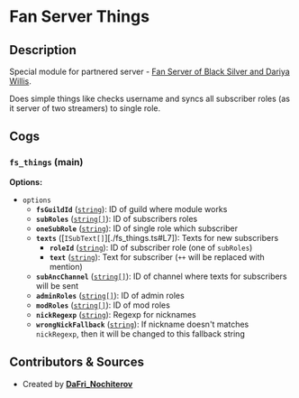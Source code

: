 # Fan Server Things

## Description

Special module for partnered server - [Fan Server of Black Silver and Dariya Willis](https://discord.gg/fsofbsadw).

Does simple things like checks username and syncs all subscriber roles (as it server of two streamers) to single role.

## Cogs

### `fs_things` (**main**)

**Options:**

- `options`
  - **`fsGuildId`** ([`string`][string]): ID of guild where module works
  - **`subRoles`** ([`string[]`][string]): ID of subscribers roles
  - **`oneSubRole`** ([`string`][string]): ID of single role which subscriber
  - **`texts`** ([`ISubText[]`][./fs_things.ts#L7]): Texts for new subscribers
    - **`roleId`** ([`string`][string]): ID of subscriber role (one of `subRoles`)
    - **`text`** ([`string`][string]): Text for subscriber (`++` will be replaced with mention)
  - **`subAncChannel`** ([`string[]`][string]): ID of channel where texts for subscribers will be sent
  - **`adminRoles`** ([`string[]`][string]): ID of admin roles
  - **`modRoles`** ([`string[]`][string]): ID of mod roles
  - **`nickRegexp`** ([`string`][string]): Regexp for nicknames
  - **`wrongNickFallback`** ([`string`][string]): If nickname doesn't matches `nickRegexp`, then it will be changed to this fallback string

[string]:https://developer.mozilla.org/en/docs/Web/JavaScript/Reference/Global_Objects/String

## Contributors & Sources

- Created by **[DaFri_Nochiterov](https://gitlab.com/dafri-nochiterov)**